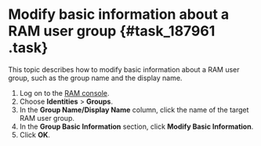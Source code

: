 # Modify basic information about a RAM user group {#task_187961 .task}

This topic describes how to modify basic information about a RAM user group, such as the group name and the display name.

1.  Log on to the [RAM console](https://partners-intl.console.aliyun.com/#/ram).
2.  Choose **Identities** \> **Groups**.
3.  In the **Group Name/Display Name** column, click the name of the target RAM user group.
4.  In the **Group Basic Information** section, click **Modify Basic Information**.
5.  Click **OK**.

